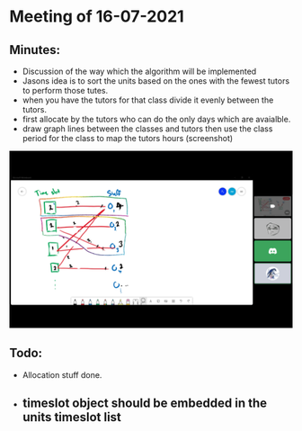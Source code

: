 # Meeting of 16-07-2021

## Minutes:

 - Discussion of the way which the algorithm will be implemented
 - Jasons idea is to sort the units based on the ones with the fewest tutors to perform those tutes.
 - when you have the tutors for that class divide it evenly between the tutors.
 - first allocate by the tutors who can do the only days which are avaialble.
 - draw graph lines between the classes and tutors then use the class period for the class to map the tutors hours (screenshot)

![plan](whiteboard.png)

## Todo:

 - Allocation stuff done.
 - timeslot object should be embedded in the units timeslot list
   - 
